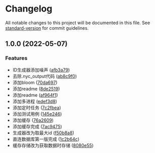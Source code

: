 # Changelog

All notable changes to this project will be documented in this file. See [standard-version](https://github.com/conventional-changelog/standard-version) for commit guidelines.

## 1.0.0 (2022-05-07)


### Features

* ID生成器添加噪声 ([afb3a79](https://github.com/weiruifeng/short-chain-service/commit/afb3a79861a7f3bd2cc1347fcf207a8d32be3ce1))
* 去除.nyc_output代码 ([ab8c9f0](https://github.com/weiruifeng/short-chain-service/commit/ab8c9f0448346f2e46428eff7548ceb47ac091ce))
* 添加bloom ([70da697](https://github.com/weiruifeng/short-chain-service/commit/70da6979a3b8ea8c1de6884309507e3d448ac45d))
* 添加readme ([8de2519](https://github.com/weiruifeng/short-chain-service/commit/8de2519d828cc527956e6da90bdc5839df819070))
* 添加readme ([af964f1](https://github.com/weiruifeng/short-chain-service/commit/af964f151e629b83817a191c9372169cfd4813fd))
* 添加多进程 ([edef3d8](https://github.com/weiruifeng/short-chain-service/commit/edef3d86f33156bdbbc467ad743f619fd751cf5e))
* 添加定时任务 ([7c2fbea](https://github.com/weiruifeng/short-chain-service/commit/7c2fbea60293ee142c58a2b48fbc350c4dca717b))
* 添加测试用例 ([145e246](https://github.com/weiruifeng/short-chain-service/commit/145e246eed12a5b65f2381442785a928be8ab705))
* 添加缓存 ([76a2609](https://github.com/weiruifeng/short-chain-service/commit/76a2609ee10a5160d2c8747f5c3734764062e596))
* 添加缓存完成 ([7ac9475](https://github.com/weiruifeng/short-chain-service/commit/7ac947513f788b81e2e6131c73b6b37715fb2c94))
* 生成器改为取最大id ([f50b8a8](https://github.com/weiruifeng/short-chain-service/commit/f50b8a8d685b8a1d4a2ade4bcf5ccb248766d346))
* 直连数据库第一版完成 ([1c2b64c](https://github.com/weiruifeng/short-chain-service/commit/1c2b64c18f01aa99d2a60a113a34bbe9e2fd26ae))
* 缓存存储改为获取数据时存储 ([8080e55](https://github.com/weiruifeng/short-chain-service/commit/8080e55056a99605e15e7fdd051bf5e2d9aa090f))
